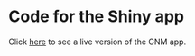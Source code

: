 # Code for the Shiny app

Click [here](https://utrecht-university.shinyapps.io/GeoNewsMiner/) to see a live version of the GNM app.
